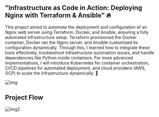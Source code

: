 ## "Infrastructure as Code in Action: Deploying Nginx with Terraform & Ansible" 🔥 

This project aimed to automate the deployment and configuration of an Nginx web server using Terraform, Docker, and Ansible, ensuring a fully automated infrastructure setup. Terraform provisioned the Docker container, Docker ran the Nginx server, and Ansible customized its configuration dynamically. Through this, I learned how to integrate these tools effectively, troubleshoot infrastructure automation issues, and handle dependencies like Python inside containers. For more advanced implementations, I will introduce Kubernetes for container orchestration, CI/CD pipelines for automated deployment, and cloud providers (AWS, GCP) to scale the infrastructure dynamically. 🚀


![Img](https://img-c.udemycdn.com/course/750x422/4897172_15f7.jpg)


## Project Flow
![Img2](https://github.com/user-attachments/assets/ff158ee8-c18f-4a3b-9ce2-460967f85aed)

